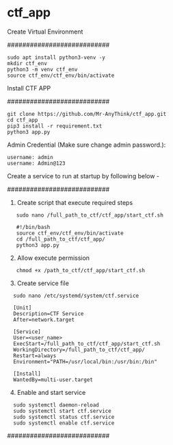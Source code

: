 # ctf_app

Create Virtual Environment

###########################

```
sudo apt install python3-venv -y
mkdir ctf_env
python3 -m venv ctf_env
source ctf_env/ctf_env/bin/activate
```
Install CTF APP

###########################
```
git clone https://github.com/Mr-AnyThink/ctf_app.git
cd ctf_app
pip3 install -r requirement.txt
python3 app.py
```

Admin Credential (Make sure change admin password.):
```
username: admin
username: Admin@123
```

Create a service to run at startup by following below -

###########################
1. Create script that execute required steps

```
   sudo nano /full_path_to_ctf/ctf_app/start_ctf.sh

   #!/bin/bash
   source ctf_env/ctf_env/bin/activate
   cd /full_path_to_ctf/ctf_app/
   python3 app.py
```
2. Allow execute permission
```
   chmod +x /path_to_ctf/ctf_app/start_ctf.sh
```
3. Create service file
```
  sudo nano /etc/systemd/system/ctf.service
  
  [Unit]
  Description=CTF Service
  After=network.target
  
  [Service]
  User=<user_name>
  ExecStart=/full_path_to_ctf/ctf_app/start_ctf.sh
  WorkingDirectory=/full_path_to_ctf/ctf_app/
  Restart=always
  Environment="PATH=/usr/local/bin:/usr/bin:/bin"
  
  [Install]
  WantedBy=multi-user.target
```
4. Enable and start service
```
  sudo systemctl daemon-reload
  sudo systemctl start ctf.service
  sudo systemctl status ctf.service
  sudo systemctl enable ctf.service

```
###########################
